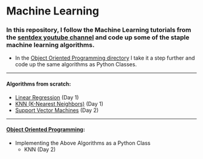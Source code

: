 # Machine Learning
### In this repository, I follow the Machine Learning tutorials from the [sentdex youtube channel](https://www.youtube.com/channel/UCfzlCWGWYyIQ0aLC5w48gBQ) and code up some of the staple machine learning algorithms. 
- In the [Object Oriented Programming directory](oop/) I take it a step further and code up the same algorithms as Python Classes. 
---
#### Algorithms from scratch:
+ [Linear Regression](machine_learning/lin_reg/) (Day 1)
+ [KNN (K-Nearest Neighbors)](machine_learning/knn/) (Day 1)
+ [Support Vector Machines](machine_learning/svm/) (Day 2)
---
#### [Object Oriented Programming](oop/):
+ Implementing the Above Algorithms as a Python Class 
	+ KNN (Day 2)
